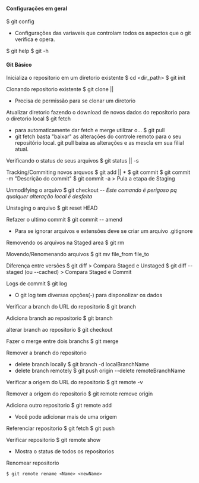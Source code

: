 #### Configurações em geral

$ git config
* Configurações das variaveis que controlam todos os aspectos que o git verifica e opera.

$ git help <verbo>
$ git <verbo> -h

#### Git Básico

Inicializa o repositorio em um diretorio existente
$ cd <dir_path>
$ git init

Clonando repositorio existente
$ git clone <url> || <newDir>
* Precisa de permissão para se clonar um diretorio

Atualizar diretorio fazendo o download de novos dados do repositorio para o diretorio local
$ git fetch
* para automaticamente dar fetch e merge utilizar o...
$ git pull
* git fetch basta "baixar" as alterações do controle remoto para o seu repositório local. git pull baixa as alterações e as mescla em sua filial atual.

Verificando o status de seus arquivos
$ git status || -s

Tracking/Commiting novos arquvos
$ git add <file> || *
$ git commit
$ git commit -m "Descrição do commit"
$ git commit -a > Pula a etapa de Staging

Unmodifying o arquivo 
$ git checkout --<file> *Este comando é perigoso pq qualquer alteração local é desfeita*

Unstaging o arquivo
$ git reset HEAD <file>

Refazer o ultimo commit
$ git commit -- amend
* Para se ignorar arquivos e extensões deve se criar um arquivo .gitignore

Removendo os arquivos na Staged area
$ git rm <file>

Movendo/Renomenando arquivos
$ git mv file_from file_to

Diferença entre versões
$ git diff > Compara Staged e Unstaged
$ git diff --staged (ou --cached) > Compara Staged e Commit

Logs de commit
$ git log
* O git log tem diversas opções(-) para disponolizar os dados

Verificar a branch do URL do repositorio
$ git branch

Adiciona branch ao repositorio
$ git branch <newBranch>

alterar branch ao repositorio
$ git checkout <newBranch>

Fazer o merge entre dois branchs
$ git merge <newBranch>

Remover a branch do repositorio
- delete branch locally
$ git branch -d localBranchName
- delete branch remotely
$ git push origin --delete remoteBranchName

Verificar a origem do URL do repositorio
$ git remote -v

Remover a origem do repositorio
$ git remote remove origin

Adiciona outro repositorio
$ git remote add <Shortname> <URL>
* Você pode adicionar mais de uma origem 

Referenciar repositorio
$ git fetch <Shortname>
$ git push <Shortname> <Branch>

Verificar repositorio
$ git remote show <Shortname>
* Mostra o status de todos os repositorios 

Renomear repositorio
  
`$ git remote rename <Name> <newName>`


